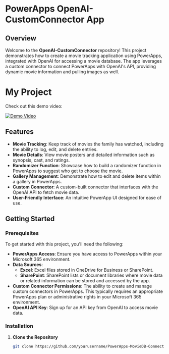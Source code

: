 # PowerApps OpenAI-CustomConnector App

## Overview

Welcome to the **OpenAI-CustomConnector** repository! This project demonstrates how to create a movie tracking application using PowerApps, integrated with OpenAI for accessing a movie database. The app leverages a custom connector to connect PowerApps with OpenAI's API, providing dynamic movie information and pulling images as well.

# My Project

Check out this demo video:

[![Demo Video](https://img.youtube.com/vi/tVQ_Kx7A7rI/0.jpg)](https://www.youtube.com/watch?v=tVQ_Kx7A7rI)




## Features

- **Movie Tracking**: Keep track of movies the family has watched, including the ability to log, edit, and delete entries.
- **Movie Details**: View movie posters and detailed information such as synopsis, cast, and ratings.
- **Randomizer Function**: Showcase how to build a randomizer function in PowerApps to suggest who get to choose the movie.
- **Gallery Management**: Demonstrate how to edit and delete items within a gallery in PowerApps.
- **Custom Connector**: A custom-built connector that interfaces with the OpenAI API to fetch movie data.
- **User-Friendly Interface**: An intuitive PowerApp UI designed for ease of use.

## Getting Started

### Prerequisites

To get started with this project, you'll need the following:

- **PowerApps Access**: Ensure you have access to PowerApps within your Microsoft 365 environment.
- **Data Sources**:
  - **Excel**: Excel files stored in OneDrive for Business or SharePoint.
  - **SharePoint**: SharePoint lists or document libraries where movie data or related information can be stored and accessed by the app.
- **Custom Connector Permissions**: The ability to create and manage custom connectors in PowerApps. This typically requires an appropriate PowerApps plan or administrative rights in your Microsoft 365 environment.
- **OpenAI API Key**: Sign up for an API key from OpenAI to access movie data.

### Installation

1. **Clone the Repository**
   ```bash
   git clone https://github.com/yourusername/PowerApps-MovieDB-Connector.git
